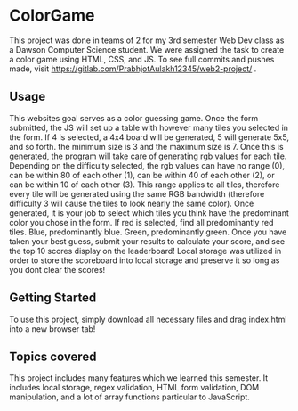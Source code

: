 # ColorGame
This project was done in teams of 2 for my 3rd semester Web Dev class as a Dawson Computer Science student. We were assigned the task to create a color game using HTML, CSS, and JS.
To see full commits and pushes made, visit https://gitlab.com/PrabhjotAulakh12345/web2-project/ .

## Usage

This websites goal serves as a color guessing game. Once the form submitted, the JS will set up a table with however many tiles you selected in the form. If 4 is selected, a 4x4 board will be generated, 5 will generate 5x5, and so forth. the minimum size is 3 and the maximum size is 7. Once this is generated, the program will take care of generating rgb values for each tile. Depending on the difficulty selected, the rgb values can have no range (0), can be within 80 of each other (1), can be within 40 of each other (2), or can be within 10 of each other (3). This range applies to all tiles, therefore every tile will be generated using the same RGB bandwidth (therefore difficulty 3 will cause the tiles to look nearly the same color). Once generated, it is your job to select which tiles you think have the predominant color you chose in the form. If red is selected, find all predominantly red tiles. Blue, predominantly blue. Green, predominantly green. Once you have taken your best guess, submit your results to calculate your score, and see the top 10 scores display on the leaderboard! Local storage was utilized in order to store the scoreboard into local storage and preserve it so long as you dont clear the scores!

## Getting Started

To use this project, simply download all necessary files and drag index.html into a new browser tab!


## Topics covered

This project includes many features which we learned this semester. It includes local storage, regex validation, HTML form validation, DOM manipulation, and a lot of array functions particular to JavaScript.



